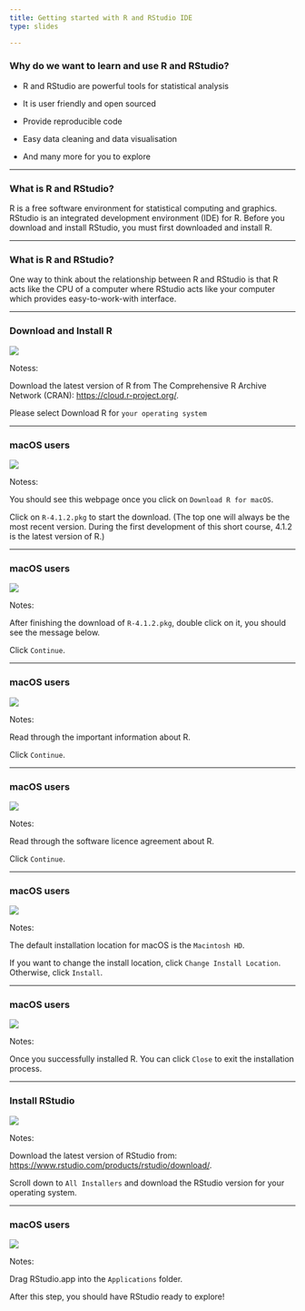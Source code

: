 ```yaml
---
title: Getting started with R and RStudio IDE
type: slides

---
```

### Why do we want to learn and use R and RStudio?

-   R and RStudio are powerful tools for statistical analysis

-   It is user friendly and open sourced

-   Provide reproducible code

-   Easy data cleaning and data visualisation

-   And many more for you to explore

---

### What is R and RStudio?

R is a free software environment for statistical computing and graphics.
RStudio is an integrated development environment (IDE) for R. Before you
download and install RStudio, you must first downloaded and install R.

---

### What is R and RStudio?

One way to think about the relationship between R and RStudio is that R
acts like the CPU of a computer where RStudio acts like your computer
which provides easy-to-work-with interface.

---

### Download and Install R

<img src="chapter1/chapter1-01/R_Install_CRAN.png" style="display: block; margin: auto;" />

Notess:

Download the latest version of R from The Comprehensive R Archive
Network (CRAN): <https://cloud.r-project.org/>.

Please select Download R for `your operating system`

---

### macOS users

<img src="chapter1/chapter1-01/R_Install_Mac.png" style="display: block; margin: auto;" />

Notess:

You should see this webpage once you click on `Download R for macOS`.

Click on `R-4.1.2.pkg` to start the download. (The top one will always
be the most recent version. During the first development of this short
course, 4.1.2 is the latest version of R.)

---

### macOS users

<img src="chapter1/chapter1-01/R_Install_Mac_1.png" style="display: block; margin: auto;" />

Notes:

After finishing the download of `R-4.1.2.pkg`, double click on it, you
should see the message below.

Click `Continue`.

---

### macOS users

<img src="chapter1/chapter1-01/R_Install_Mac_2.png" style="display: block; margin: auto;" />

Notes:

Read through the important information about R.

Click `Continue`.

---

### macOS users

<img src="chapter1/chapter1-01/R_Install_Mac_3.png" style="display: block; margin: auto;" />

Notes:

Read through the software licence agreement about R.

Click `Continue`.

---

### macOS users

<img src="chapter1/chapter1-01/R_Install_Mac_4.png" style="display: block; margin: auto;" />

Notes:

The default installation location for macOS is the `Macintosh HD`.

If you want to change the install location, click
`Change Install Location`. Otherwise, click `Install`.

---

### macOS users

<img src="chapter1/chapter1-01/R_Install_Mac_5.png" style="display: block; margin: auto;" />

Notes:

Once you successfully installed R. You can click `Close` to exit the
installation process.

---

### Install RStudio

<img src="chapter1/chapter1-01/RStudio_Install.png" style="display: block; margin: auto;" />

Notes:

Download the latest version of RStudio from:
<https://www.rstudio.com/products/rstudio/download/>.

Scroll down to `All Installers` and download the RStudio version for
your operating system.

---

### macOS users

<img src="chapter1/chapter1-01/RStudio_Install_Mac_1.png" style="display: block; margin: auto;" />

Notes:

Drag RStudio.app into the `Applications` folder.

After this step, you should have RStudio ready to explore!
